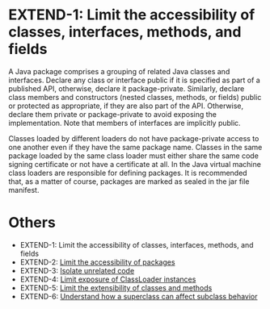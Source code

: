 # EXTEND-1: Limit the accessibility of classes, interfaces, methods, and fields
A Java package comprises a grouping of related Java classes and interfaces. Declare any class or interface public if it is specified as part of a published API, otherwise, declare it package-private. Similarly, declare class members and constructors (nested classes, methods, or fields) public or protected as appropriate, if they are also part of the API. Otherwise, declare them private or package-private to avoid exposing the implementation. Note that members of interfaces are implicitly public.

Classes loaded by different loaders do not have package-private access to one another even if they have the same package name. Classes in the same package loaded by the same class loader must either share the same code signing certificate or not have a certificate at all. In the Java virtual machine class loaders are responsible for defining packages. It is recommended that, as a matter of course, packages are marked as sealed in the jar file manifest.


# Others
 - EXTEND-1: Limit the accessibility of classes, interfaces, methods, and fields
 - EXTEND-2: [Limit the accessibility of packages](../g42)
 - EXTEND-3: [Isolate unrelated code](../g43)
 - EXTEND-4: [Limit exposure of ClassLoader instances](../g44)
 - EXTEND-5: [Limit the extensibility of classes and methods](../g45)
 - EXTEND-6: [Understand how a superclass can affect subclass behavior](../g46)
